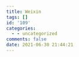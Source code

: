 ```yaml
---
title: Weixin
tags: []
id: '109'
categories:
  - - uncategorized
comments: false
date: 2021-06-30 21:44:21
---
```

